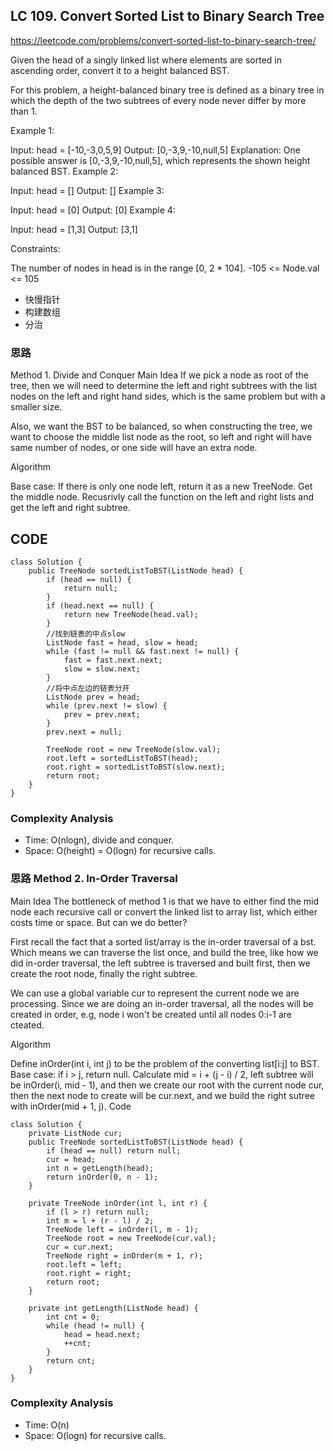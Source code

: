 
## LC 109. Convert Sorted List to Binary Search Tree
https://leetcode.com/problems/convert-sorted-list-to-binary-search-tree/

Given the head of a singly linked list where elements are sorted in ascending order, convert it to a height balanced BST.

For this problem, a height-balanced binary tree is defined as a binary tree in which the depth of the two subtrees of every node never differ by more than 1.

Example 1:

Input: head = [-10,-3,0,5,9] Output: [0,-3,9,-10,null,5] Explanation: One possible answer is [0,-3,9,-10,null,5], which represents the shown height balanced BST. Example 2:

Input: head = [] Output: [] Example 3:

Input: head = [0] Output: [0] Example 4:

Input: head = [1,3] Output: [3,1]

Constraints:

The number of nodes in head is in the range [0, 2 * 104]. -105 <= Node.val <= 105

- 快慢指针
- 构建数组
- 分治

### 思路
Method 1. Divide and Conquer
Main Idea
If we pick a node as root of the tree, then we will need to determine the left and right subtrees with the list nodes on the left and right hand sides, which is the same problem but with a smaller size.

Also, we want the BST to be balanced, so when constructing the tree, we want to choose the middle list node as the root, so left and right will have same number of nodes, or one side will have an extra node.

Algorithm

Base case: If there is only one node left, return it as a new TreeNode.
Get the middle node.
Recusrivly call the function on the left and right lists and get the left and right subtree.

## CODE
```
class Solution {
    public TreeNode sortedListToBST(ListNode head) {
        if (head == null) {
            return null;
        }
        if (head.next == null) {
            return new TreeNode(head.val);
        }
        //找到链表的中点slow
        ListNode fast = head, slow = head;
        while (fast != null && fast.next != null) {
            fast = fast.next.next;
            slow = slow.next;
        }
        //将中点左边的链表分开
        ListNode prev = head;
        while (prev.next != slow) {
            prev = prev.next;
        }
        prev.next = null;
        
        TreeNode root = new TreeNode(slow.val);
        root.left = sortedListToBST(head);
        root.right = sortedListToBST(slow.next);
        return root;
    }
}

```
### Complexity Analysis
- Time: O(nlogn), divide and conquer.
- Space: O(height) = O(logn) for recursive calls.


### 思路 Method 2. In-Order Traversal
Main Idea
The bottleneck of method 1 is that we have to either find the mid node each recursive call or convert the linked list to array list, which either costs time or space. But can we do better?

First recall the fact that a sorted list/array is the in-order traversal of a bst. Which means we can traverse the list once, and build the tree, like how we did in-order traversal, the left subtree is traversed and built first, then we create the root node, finally the right subtree.

We can use a global variable cur to represent the current node we are processing. Since we are doing an in-order traversal, all the nodes will be created in order, e.g, node i won't be created until all nodes 0:i-1 are cteated.

Algorithm

Define inOrder(int i, int j) to be the problem of the converting list[i:j] to BST.
Base case: if i > j, return null.
Calculate mid = i + (j - i) / 2, left subtree will be inOrder(i, mid - 1), and then we create our root with the current node cur, then the next node to create will be cur.next, and we build the right sutree with inOrder(mid + 1, j).
Code
```
class Solution {
    private ListNode cur;
    public TreeNode sortedListToBST(ListNode head) {
        if (head == null) return null;
        cur = head;
        int n = getLength(head);
        return inOrder(0, n - 1);
    }

    private TreeNode inOrder(int l, int r) {
        if (l > r) return null;
        int m = l + (r - l) / 2;
        TreeNode left = inOrder(l, m - 1);
        TreeNode root = new TreeNode(cur.val);
        cur = cur.next;
        TreeNode right = inOrder(m + 1, r);
        root.left = left;
        root.right = right;
        return root;
    }

    private int getLength(ListNode head) {
        int cnt = 0;
        while (head != null) {
            head = head.next;
            ++cnt;
        }
        return cnt;
    }
}
```
### Complexity Analysis
- Time: O(n)
- Space: O(logn) for recursive calls.
